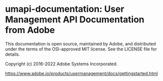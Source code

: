 # umapi-documentation: User Management API Documentation from Adobe

This documentation is open source, maintained by Adobe, and distributed under the terms
of the OSI-approved MIT license.  See the LICENSE file for details.

Copyright (c) 2016-2022 Adobe Systems Incorporated.

https://www.adobe.io/products/usermanagement/docs/gettingstarted.html


